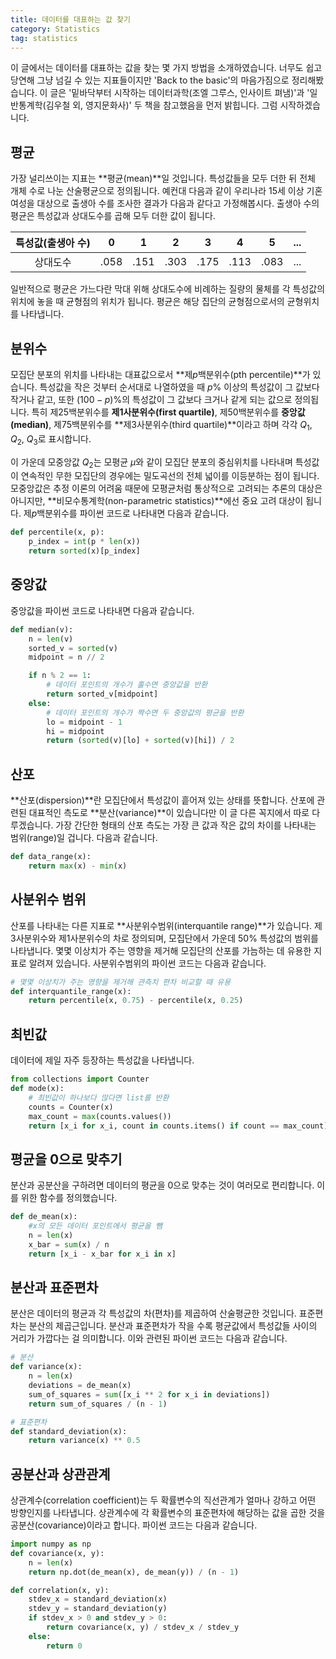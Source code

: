 ```yaml
---
title: 데이터를 대표하는 값 찾기
category: Statistics
tag: statistics
---
```


이 글에서는 데이터를 대표하는 값을 찾는 몇 가지 방법을 소개하였습니다. 너무도 쉽고 당연해 그냥 넘길 수 있는 지표들이지만 'Back to the basic'의 마음가짐으로 정리해봤습니다. 이 글은 '밑바닥부터 시작하는 데이터과학(조엘 그루스, 인사이트 펴냄)'과 '일반통계학(김우철 외, 영지문화사)' 두 책을 참고했음을 먼저 밝힙니다. 그럼 시작하겠습니다.



## 평균

가장 널리쓰이는 지표는 **평균(mean)**일 것입니다. 특성값들을 모두 더한 뒤 전체 개체 수로 나눈 산술평균으로 정의됩니다. 예컨대 다음과 같이 우리나라 15세 이상 기혼여성을 대상으로 출생아 수를 조사한 결과가 다음과 같다고 가정해봅시다. 출생아 수의 평균은 특성값과 상대도수를 곱해 모두 더한 값이 됩니다.

| 특성값(출생아 수) |  0   |  1   |  2   |  3   |  4   |  5   | ...  |
| :--------: | :--: | :--: | :--: | :--: | :--: | :--: | :--: |
|    상대도수    | .058 | .151 | .303 | .175 | .113 | .083 | ...  |

일반적으로 평균은 가느다란 막대 위해 상대도수에 비례하는 질량의 물체를 각 특성값의 위치에 놓을 때 균형점의 위치가 됩니다. 평균은 해당 집단의 균형점으로서의 균형위치를 나타냅니다.



## 분위수

모집단 분포의 위치를 나타내는 대표값으로서 **제$p$백분위수(pth percentile)**가 있습니다. 특성값을 작은 것부터 순서대로 나열하였을 때 $p$% 이상의 특성값이 그 값보다 작거나 같고, 또한 $(100-p)$%의 특성값이 그 값보다 크거나 같게 되는 값으로 정의됩니다. 특히 제25백분위수를 **제1사분위수(first quartile)**, 제50백분위수를 **중앙값(median)**, 제75백분위수를 **제3사분위수(third quartile)**이라고 하며 각각 $Q_1$, $Q_2$, $Q_3$로 표시합니다.

이 가운데 모중앙값 $Q_2$는 모평균 $μ$와 같이 모집단 분포의 중심위치를 나타내며 특성값이 연속적인 무한 모집단의 경우에는 밀도곡선의 전체 넓이를 이등분하는 점이 됩니다. 모중앙값은 추정 이론의 어려움 때문에 모평균처럼 통상적으로 고려되는 추론의 대상은 아니지만, **비모수통계학(non-parametric statistics)**에선 중요 고려 대상이 됩니다. 제$p$백분위수를 파이썬 코드로 나타내면 다음과 같습니다.

```python
def percentile(x, p):
    p_index = int(p * len(x))
    return sorted(x)[p_index]
```





## 중앙값

중앙값을 파이썬 코드로 나타내면 다음과 같습니다.

```python
def median(v):
    n = len(v)
    sorted_v = sorted(v)
    midpoint = n // 2

    if n % 2 == 1:
        # 데이터 포인트의 개수가 홀수면 중앙값을 반환
        return sorted_v[midpoint]
    else:
        # 데이터 포인트의 개수가 짝수면 두 중앙값의 평균을 반환
        lo = midpoint - 1
        hi = midpoint
        return (sorted(v)[lo] + sorted(v)[hi]) / 2
```





## 산포

**산포(dispersion)**란 모집단에서 특성값이 흩어져 있는 상태를 뜻합니다. 산포에 관련된 대표적인 측도로 **분산(variance)**이 있습니다만 이 글 다른 꼭지에서 따로 다루겠습니다. 가장 간단한 형태의 산포 측도는 가장 큰 값과 작은 값의 차이를 나타내는 범위(range)일 겁니다. 다음과 같습니다.

```python
def data_range(x):
    return max(x) - min(x)
```





## 사분위수 범위

산포를 나타내는 다른 지표로 **사분위수범위(interquantile range)**가 있습니다. 제3사분위수와 제1사분위수의 차로 정의되며, 모집단에서 가운데 50% 특성값의 범위를 나타냅니다. 몇몇 이상치가 주는 영향을 제거해 모집단의 산포를 가늠하는 데 유용한 지표로 알려져 있습니다. 사분위수범위의 파이썬 코드는 다음과 같습니다.

```python
# 몇몇 이상치가 주는 영향을 제거해 관측치 편차 비교할 때 유용
def interquantile_range(x):
    return percentile(x, 0.75) - percentile(x, 0.25)
```





## 최빈값

데이터에 제일 자주 등장하는 특성값을 나타냅니다.

```python
from collections import Counter
def mode(x):
    # 최빈값이 하나보다 많다면 list를 반환
    counts = Counter(x)
    max_count = max(counts.values())
    return [x_i for x_i, count in counts.items() if count == max_count]
```





## 평균을 0으로 맞추기

분산과 공분산을 구하려면 데이터의 평균을 0으로 맞추는 것이 여러모로 편리합니다. 이를 위한 함수를 정의했습니다.

```python
def de_mean(x):
    #x의 모든 데이터 포인트에서 평균을 뺌
    n = len(x)
    x_bar = sum(x) / n
    return [x_i - x_bar for x_i in x]
```





## 분산과 표준편차

분산은 데이터의 평균과 각 특성값의 차(편차)를 제곱하여 산술평균한 것입니다. 표준편차는 분산의 제곱근입니다. 분산과 표준편차가 작을 수록 평균값에서 특성값들 사이의 거리가 가깝다는 걸 의미합니다. 이와 관련된 파이썬 코드는 다음과 같습니다.

```python
# 분산
def variance(x):
    n = len(x)
    deviations = de_mean(x)
    sum_of_squares = sum([x_i ** 2 for x_i in deviations])
    return sum_of_squares / (n - 1)

# 표준편차
def standard_deviation(x):
    return variance(x) ** 0.5
```





## 공분산과 상관관계

상관계수(correlation coefficient)는 두 확률변수의 직선관계가 얼마나 강하고 어떤 방향인지를 나타냅니다. 상관계수에 각 확률변수의 표준편차에 해당하는 값을 곱한 것을 공분산(covariance)이라고 합니다. 파이썬 코드는 다음과 같습니다.

```python
import numpy as np
def covariance(x, y):
    n = len(x)
    return np.dot(de_mean(x), de_mean(y)) / (n - 1)

def correlation(x, y):
    stdev_x = standard_deviation(x)
    stdev_y = standard_deviation(y)
    if stdev_x > 0 and stdev_y > 0:
        return covariance(x, y) / stdev_x / stdev_y
    else:
        return 0
```


